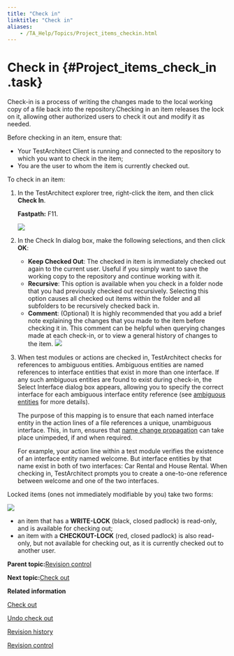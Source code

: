 ```yaml
--- 
title: "Check in"
linktitle: "Check in"
aliases: 
    - /TA_Help/Topics/Project_items_checkin.html
---
```

# Check in {#Project_items_check_in .task}

Check-in is a process of writing the changes made to the local working copy of a file back into the repository.Checking in an item releases the lock on it, allowing other authorized users to check it out and modify it as needed.

Before checking in an item, ensure that:

-   Your TestArchitect Client is running and connected to the repository to which you want to check in the item;
-   You are the user to whom the item is currently checked out.

To check in an item:

1.  In the TestArchitect explorer tree, right-click the item, and then click **Check In**.

    **Fastpath:** F11.

    ![](../Images/ug_checkinmenu.png)

2.  In the Check In dialog box, make the following selections, and then click **OK**:

    -   **Keep Checked Out**: The checked in item is immediately checked out again to the current user. Useful if you simply want to save the working copy to the repository and continue working with it.
    -   **Recursive**: This option is available when you check in a folder node that you had previously checked out recursively. Selecting this option causes all checked out items within the folder and all subfolders to be recursively checked back in.
    -   **Comment**: \(Optional\) It is highly recommended that you add a brief note explaining the changes that you made to the item before checking it in. This comment can be helpful when querying changes made at each check-in, or to view a general history of changes to the item.
    ![](../Images/ug_checkin_dialog_box.png)

3.  When test modules or actions are checked in, TestArchitect checks for references to ambiguous entities. Ambiguous entities are named references to interface entities that exist in more than one interface. If any such ambiguous entities are found to exist during check-in, the Select Interface dialog box appears, allowing you to specify the correct interface for each ambiguous interface entity reference \(see [ambiguous entities](../../TA_Administration/Topics/Repo_mapping_ambiguous_entities.html) for more details\).

    The purpose of this mapping is to ensure that each named interface entity in the action lines of a file references a unique, unambiguous interface. This, in turn, ensures that [name change propagation](Project_and_project_items_rename_refactoring.html) can take place unimpeded, if and when required.

    For example, your action line within a test module verifies the existence of an interface entity named welcome. But interface entities by that name exist in both of two interfaces: Car Rental and House Rental. When checking in, TestArchitect prompts you to create a one-to-one reference between welcome and one of the two interfaces.


Locked items \(ones not immediately modifiable by you\) take two forms:

![](../Images/checked_in_items.png)

-   an item that has a **WRITE-LOCK** \(black, closed padlock\) is read-only, and is available for checking out;
-   an item with a **CHECKOUT-LOCK** \(red, closed padlock\) is also read-only, but not available for checking out, as it is currently checked out to another user.

**Parent topic:**[Revision control](../../TA_Help/Topics/Revision_control.html)

**Next topic:**[Check out](../../TA_Help/Topics/Project_items_checkout.html)

**Related information**  


[Check out](../../TA_Help/Topics/Project_items_checkout.html)

[Undo check out](../../TA_Help/Topics/Project_items_undo_checkout.html)

[Revision history](../../TA_Help/Topics/Project_items_history.html)

[Revision control](../../TA_Help/Topics/Revision_control.html)

